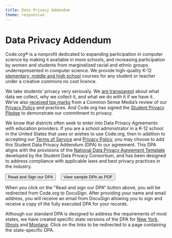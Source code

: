 ```yaml
---
title: Data Privacy Addendum
theme: responsive
---
```


# Data Privacy Addendum

Code.org® is a nonprofit dedicated to expanding participation in computer science by making it available in more schools, and increasing participation by women and students from marginalized racial and ethnic groups underrepresented in computer science. We provide high-quality K-12 [elementary, middle and high school](https://studio.code.org/courses) courses for any student or teacher under a creative commons no cost licence.

We take students’ privacy very seriously. We [are transparent](/privacy) about what data we collect, why we collect it, and what we do with it if we have it. We’ve also [received top marks](https://privacy.commonsense.org/evaluation/code.org) from a Common Sense Media’s review of our [Privacy Policy](/privacy) and practices. And Code.org has signed the [Student Privacy Pledge](https://studentprivacypledge.org/) to demonstrate our commitment to privacy.

We know that districts often seek to enter into Data Privacy Agreements with education providers. If you are a school administrator in a K-12 school in the United States that uses or wishes to use Code.org, then in addition to accepting our [Terms of Service](/tos) and [Privacy Policy](/privacy), you may choose to add this Student Data Privacy Addendum (DPA) to our agreement. This DPA aligns with the provisions of the [National Data Privacy Agreement Template](https://privacy.a4l.org/national-dpa/) developed by the Student Data Privacy Consortium, and has been designed to address compliance with applicable laws and best privacy practices in the industry.

[<button>Read and Sign our DPA</button>](https://na2.docusign.net/Member/PowerFormSigning.aspx?PowerFormId=3219d6ec-4af2-4fd3-b811-cd93a2b2a11b&env=na2&acct=66bab3ee-40e1-40e3-ad7f-7576ba73668c) &nbsp;&nbsp; [<button>View sample DPA as PDF</button>](/sample-dpa.pdf)

When you click on the "Read and sign our DPA" button above, you will be redirected from Code.org to DocuSign.  After providing your name and email address, you will receive an email from DocuSign allowing you to sign and receive a copy of the fully executed DPA for your records.

Although our standard DPA is designed to address the requirements of most states, we have created specific state versions of the DPA for [New York](/dpa-ny), [Illinois](/dpa-il) and [Montana](/dpa-mt).  Click on the links to be redirected to a page containing the state-specific DPA.
